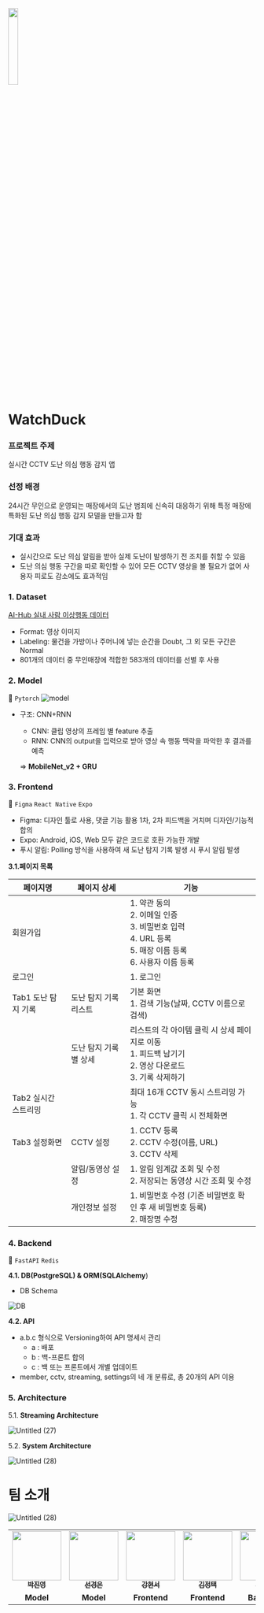 <img src="https://github.com/boostcampaitech6/level2-3-cv-finalproject-cv-03/assets/79782180/3b823d07-4688-46a9-8a54-7025a3538fb1" width=20%>

# WatchDuck

### **프로젝트 주제**

실시간 CCTV 도난 의심 행동 감지 앱

### 선정 배경

24시간 무인으로 운영되는 매장에서의 도난 범죄에 신속히 대응하기 위해 특정 매장에 특화된 도난 의심 행동 감지 모델을 만들고자 함

### 기대 효과

- 실시간으로 도난 의심 알림을 받아 실제 도난이 발생하기 전 조치를 취할 수 있음
- 도난 의심 행동 구간을 따로 확인할 수 있어 모든 CCTV 영상을 볼 필요가 없어 사용자 피로도 감소에도 효과적임

### 1. Dataset

[AI-Hub 실내 사람 이상행동 데이터](https://www.aihub.or.kr/aihubdata/data/view.do?currMenu=115&topMenu=100&dataSetSn=71550)

- Format: 영상 이미지
- Labeling: 물건을 가방이나 주머니에 넣는 순간을 Doubt, 그 외 모든 구간은 Normal
- 801개의 데이터 중 무인매장에 적합한 583개의 데이터를 선별 후 사용

### 2. Model

🔧 `Pytorch`
![model](https://github.com/boostcampaitech6/level2-3-cv-finalproject-cv-03/assets/79782180/3c94a7e0-8f08-4f50-a4a0-1cb08227bcc2)

- 구조: CNN+RNN
    - CNN: 클립 영상의 프레임 별 feature 추출
    - RNN: CNN의 output을 입력으로 받아 영상 속 행동 맥락을 파악한 후 결과를 예측
    
    ⇒ **MobileNet_v2 + GRU**
    

### 3. Frontend

🔧 `Figma` `React Native` `Expo`

- Figma: 디자인 툴로 사용, 댓글 기능 활용 1차, 2차 피드백을 거치며 디자인/기능적 합의
- Expo: Android, iOS, Web 모두 같은 코드로 호환 가능한 개발
- 푸시 알림: Polling 방식을 사용하여 새 도난 탐지 기록 발생 시 푸시 알림 발생

**3.1.페이지 목록**

| 페이지명 | 페이지 상세 | 기능 |
| --- | --- | --- |
| 회원가입 |  | 1. 약관 동의<br>2. 이메일 인증<br>3. 비밀번호 입력<br>4. URL 등록<br>5. 매장 이름 등록<br>6. 사용자 이름 등록 |
| 로그인 |  | 1. 로그인 |
| Tab1 도난 탐지 기록 | 도난 탐지 기록 리스트 | 기본 화면<br>1. 검색 기능(날짜, CCTV 이름으로 검색) |
|  | 도난 탐지 기록별 상세 | 리스트의 각 아이템 클릭 시 상세 페이지로 이동<br>1. 피드백 남기기<br>2. 영상 다운로드<br>3. 기록 삭제하기 |
| Tab2 실시간 스트리밍 |  | 최대 16개 CCTV 동시 스트리밍 가능<br>1. 각 CCTV 클릭 시 전체화면 |
| Tab3 설정화면 | CCTV 설정 | 1. CCTV 등록<br>2. CCTV 수정(이름, URL)<br>3. CCTV 삭제 |
|  | 알림/동영상 설정 | 1. 알림 임계값 조회 및 수정<br>2. 저장되는 동영상 시간 조회 및 수정 |
|  | 개인정보 설정 | 1. 비밀번호 수정 (기존 비밀번호 확인 후 새 비밀번호 등록)<br>2. 매장명 수정 |

### 4. Backend

🔧 `FastAPI` `Redis`

**4.1. DB(PostgreSQL) & ORM(SQLAlchemy**)
- DB Schema

![DB](https://github.com/boostcampaitech6/level2-3-cv-finalproject-cv-03/assets/79782180/371b7b00-fa28-48b8-b26e-d58738a6b486)

**4.2. API**
- a.b.c 형식으로 Versioning하여 API 명세서 관리
  - a : 배포
  - b : 백-프론트 합의
  - c : 백 또는 프론트에서 개별 업데이트 
- member, cctv, streaming, settings의 네 개 분류로, 총 20개의 API 이용


### 5. Architecture

5.1. **Streaming Architecture**

![Untitled (27)](https://github.com/boostcampaitech6/level2-3-cv-finalproject-cv-03/assets/79782180/89c17fef-3618-4464-929e-38e5a2972157)


5.2. **System Architecture**

![Untitled (28)](https://github.com/boostcampaitech6/level2-3-cv-finalproject-cv-03/assets/79782180/58c9005b-42c9-40d8-860e-6cb82a389da7)


# 팀 소개
![Untitled (28)](https://github.com/boostcampaitech6/level2-3-cv-finalproject-cv-03/assets/79782180/0e1cffc5-249b-40c1-ae76-e8cc8c7f7f0b)



<div align="center">
<table>
  <tr>
    <td align="center"><a href="https://github.com/jinjero"><img src="https://avatars.githubusercontent.com/u/146058962?v=4" width="100px;" alt=""/><br /><sub><b>박진영</b></sub><br />
    </td>
    <td align="center"><a href="https://github.com/rudeuns"><img src="https://avatars.githubusercontent.com/u/151593264?v=4" width="100px;" alt=""/><br /><sub><b>선경은</b></sub><br />
    </td>
    <td align="center"><a href="https://github.com/hyunseo-k"><img src="https://avatars.githubusercontent.com/u/79782180?v=4" width="100px;" alt=""/><br /><sub><b>강현서</b></sub><br />
    </td>
    <td align="center"><a href="https://github.com/Jungtaxi"><img src="https://avatars.githubusercontent.com/u/18082001?v=4" width="100px;" alt=""/><br /><sub><b>김정택</b></sub><br />
    </td>
    <td align="center"><a href="https://github.com/rsl82"><img src="https://avatars.githubusercontent.com/u/90877240?v=4" width="100px;" alt=""/><br /><sub><b>이선우</b></sub><br />
    </td>
    <td align="center"><a href="https://github.com/ChoeHyeonWoo"><img src="https://avatars.githubusercontent.com/u/78468396?v=4" width="100px;" alt=""/><br /><sub><b>최현우</b></sub><br />
    </td>
  </tr>
  <tr>
    <td align="center"><b>Model</b> </td>
    <td align="center"><b>Model</b> </td>
    <td align="center"><b>Frontend</b> </td>
    <td align="center"><b>Frontend</b> </td>
    <td align="center"><b>Backend</b> </td>
    <td align="center"><b>Backend</b> </td>
  </tr>
</table>
</div>
